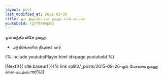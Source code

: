 ```yaml
---
layout: post
last_modified_at: 2021-03-30
title: ஓம் திருப்பிட்டாயா நமஹ ௧௦௮ டைம்ஸ்
youtubeId: rg7f9kWepBQ
---
```

 
 
 ஓம் மந்திரவிதே நமஹ  
 
 -  மந்திரங்களில் நிபுணர் யார் 
 
  
 
  
 
 
 
 
 
 


{% include youtubePlayer.html id=page.youtubeId %}
 
[Next]({{ site.baseurl }}{% link  split2/_posts/2015-09-26-ஓம் பேசலாய நமஹ ௧௦௮ டைம்ஸ்.md%})
 
